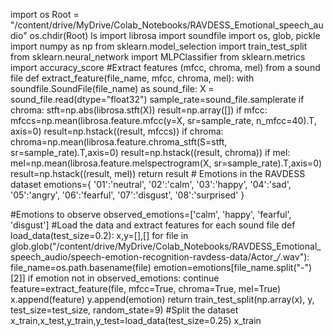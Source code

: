 import os
Root = "/content/drive/MyDrive/Colab_Notebooks/RAVDESS_Emotional_speech_audio"
os.chdir(Root)
ls
import librosa
import soundfile
import os, glob, pickle
import numpy as np
from sklearn.model_selection import train_test_split
from sklearn.neural_network import MLPClassifier
from sklearn.metrics import accuracy_score
#Extract features (mfcc, chroma, mel) from a sound file
def extract_feature(file_name, mfcc, chroma, mel):
    with soundfile.SoundFile(file_name) as sound_file:
        X = sound_file.read(dtype="float32")
        sample_rate=sound_file.samplerate
        if chroma:
            stft=np.abs(librosa.stft(X))
        result=np.array([])
        if mfcc:
            mfccs=np.mean(librosa.feature.mfcc(y=X, sr=sample_rate, n_mfcc=40).T, axis=0)
            result=np.hstack((result, mfccs))
        if chroma:
            chroma=np.mean(librosa.feature.chroma_stft(S=stft, sr=sample_rate).T,axis=0)
            result=np.hstack((result, chroma))
        if mel:
            mel=np.mean(librosa.feature.melspectrogram(X, sr=sample_rate).T,axis=0)
            result=np.hstack((result, mel))
    return result
    # Emotions in the RAVDESS dataset
emotions={
  '01':'neutral',
  '02':'calm',
  '03':'happy',
  '04':'sad',
  '05':'angry',
  '06':'fearful',
  '07':'disgust',
  '08':'surprised'
}

#Emotions to observe
observed_emotions=['calm', 'happy', 'fearful', 'disgust']
#Load the data and extract features for each sound file
def load_data(test_size=0.2):
    x,y=[],[]
    for file in glob.glob("/content/drive/MyDrive/Colab_Notebooks/RAVDESS_Emotional_speech_audio/speech-emotion-recognition-ravdess-data/Actor_*/*.wav"):
        file_name=os.path.basename(file)
        emotion=emotions[file_name.split("-")[2]]
        if emotion not in observed_emotions:
            continue
        feature=extract_feature(file, mfcc=True, chroma=True, mel=True)
        x.append(feature)
        y.append(emotion)
    return train_test_split(np.array(x), y, test_size=test_size, random_state=9)
    #Split the dataset
x_train,x_test,y_train,y_test=load_data(test_size=0.25)
x_train
